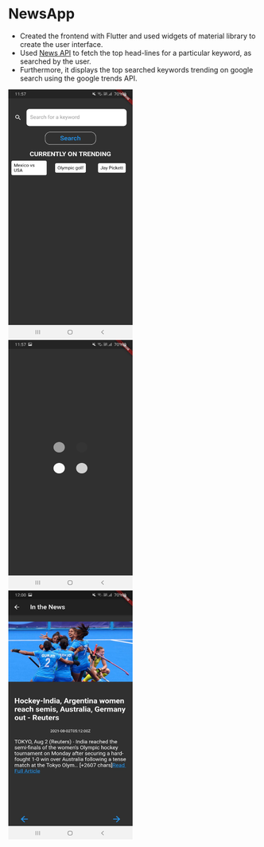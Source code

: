# NewsApp

- Created the frontend with Flutter and used widgets of material library to create the user interface.
- Used <a href="https://newsapi.org/">News API</a> to fetch the top head-lines for a particular keyword, as searched by the user.
- Furthermore, it displays the top searched keywords trending on google search using the google trends API.

<img src="./images/first.jpeg" height="500" width="250">&nbsp;&nbsp;&nbsp;&nbsp;&nbsp;&nbsp;&nbsp;&nbsp;&nbsp;&nbsp;<img src="./images/second.jpeg" height="500" width="250">&nbsp;&nbsp;&nbsp;&nbsp;&nbsp;&nbsp;&nbsp;&nbsp;&nbsp;&nbsp;<img src="./images/third.jpeg" height="500" width="250">
